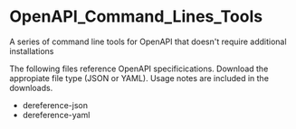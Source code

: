 # OpenAPI_Command_Lines_Tools
A series of command line tools for OpenAPI that doesn't require additional installations

The following files reference OpenAPI specificications.
Download the appropiate file type (JSON or YAML). Usage notes are included in the downloads.
* dereference-json
* dereference-yaml
